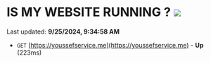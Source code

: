 # IS MY WEBSITE RUNNING ? [![](https://img.shields.io/static/v1?label=Sponsor&message=%E2%9D%A4&logo=GitHub&color=%23fe8e86)](https://github.com/sponsors/Youssef-Lehmam)

Last updated: **9/25/2024, 9:34:58 AM**

- `GET` [https://youssefservice.me](https://youssefservice.me) - **Up** (223ms)
